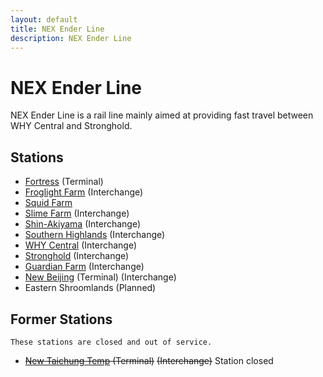```yaml
---
layout: default
title: NEX Ender Line
description: NEX Ender Line
---
```


# NEX Ender Line

NEX Ender Line is a rail line mainly aimed at providing fast travel between WHY
Central and Stronghold.

## Stations

- [Fortress](/rail-stations/fortress) (Terminal)
- [Froglight Farm](/rail-stations/froglight-farm) (Interchange)
- [Squid Farm](/rail-stations/squid-farm)
- [Slime Farm](/rail-stations/slime-farm) (Interchange)
- [Shin-Akiyama](/rail-stations/shin-akiyama) (Interchange)
- [Southern Highlands](/rail-stations/southern-highlands) (Interchange)
- [WHY Central](/rail-stations/why-central) (Interchange)
- [Stronghold](/rail-stations/stronghold) (Interchange)
- [Guardian Farm](/rail-stations/guardian-farm) (Interchange)
- [New Beijing](/rail-stations/new-beijing) (Terminal) (Interchange)
- Eastern Shroomlands (Planned)

## Former Stations

```warning
These stations are closed and out of service.
```

- ~~[New Taichung Temp](/rail-stations/new-taichung-temp) (Terminal)~~
    ~~(Interchange)~~ Station closed
